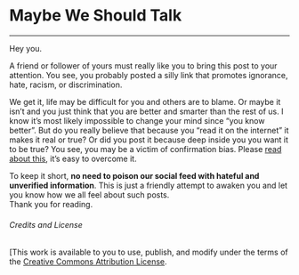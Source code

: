 #   Maybe We Should Talk
***
Hey you.

A friend or follower of yours must really like you to bring this post to your attention. You see, you probably posted a silly link that promotes ignorance, hate, racism, or discrimination.

We get it, life may be difficult for you and others are to blame. Or maybe it isn’t and you just think that you are better and smarter than the rest of us. I know it’s most likely impossible to change your mind since “you know better”. But do you really believe that because you “read it on the internet” it makes it real or true?  Or did you post it because deep inside you you want it to be true? You see, you may be a victim of confirmation bias. Please [read about this](https://www.google.gr/search?q=confirmation+bias&oq=confirmation+bias), it’s easy to overcome it.

To keep it short, **no need to poison our social feed with hateful and unverified information**. This is just a friendly attempt to awaken you and let you know how we all feel about such posts.  
Thank you for reading.
###### Credits and License
[This work is available to you to use, publish, and modify under the terms of the [Creative Commons Attribution License](https://creativecommons.org/licenses/by/4.0/).